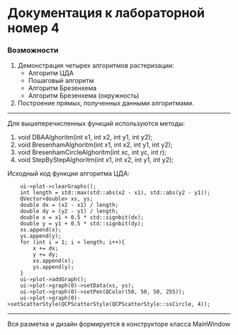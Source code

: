 # Документация к лабораторной номер 4 #
### Возможности ###
1. Демонстрация четырех алгоритмов растеризации: 
   - Алгоритм ЦДА
   - Пошаговый алгоритм
   - Алгоритм Брезенхема
   - Алгоритм Брезенхема (окружность)
2. Построение прямых, полученных данными алгоритмами.

***

Для вышеперечисленных функций используются методы:
1. void DBAAlghoritm(int x1, int x2, int y1, int y2);
2. void BresenhamAlghoritm(int x1, int x2, int y1, int y2);
3. void BresenhamCircleAlghoritm(int xc, int yc, int r);
4. void StepByStepAlghoritm(int x1, int x2, int y1, int y2);

Исходный код функции алгоритма ЦДА:
~~~ 
    ui->plot->clearGraphs();
    int length = std::max(std::abs(x2 - x1), std::abs(y2 - y1));
    QVector<double> xs, ys;
    double dx = (x2 - x1) / length;
    double dy = (y2 - y1) / length;
    double x = x1 + 0.5 * std::signbit(dx);
    double y = y1 + 0.5 * std::signbit(dy);
    xs.append(x);
    ys.append(y);
    for (int i = 1; i < length; i++){
        x += dx;
        y += dy;
        xs.append(x);
        ys.append(y);
    }
    ui->plot->addGraph();
    ui->plot->graph(0)->setData(xs, ys);
    ui->plot->graph(0)->setPen(QColor(50, 50, 50, 255));
    ui->plot->graph(0)->setScatterStyle(QCPScatterStyle(QCPScatterStyle::ssCircle, 4));

~~~

***

Вся разметка и дизайн формируется в конструкторе класса MainWindow

